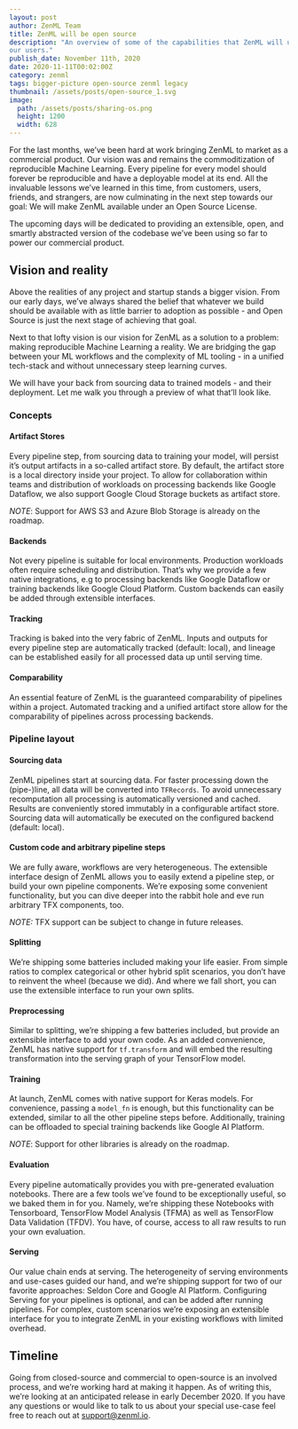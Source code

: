 ```yaml
---
layout: post
author: ZenML Team
title: ZenML will be open source
description: "An overview of some of the capabilities that ZenML will unlock for
our users."
publish_date: November 11th, 2020
date: 2020-11-11T00:02:00Z
category: zenml
tags: bigger-picture open-source zenml legacy
thumbnail: /assets/posts/open-source_1.svg
image:
  path: /assets/posts/sharing-os.png
  height: 1200
  width: 628
---
```


For the last months, we’ve been hard at work bringing ZenML to market as a commercial product. Our vision was and remains the commoditization of reproducible Machine Learning. Every pipeline for every model should forever be reproducible and have a deployable model at its end. All the invaluable lessons we’ve learned in this time, from customers, users, friends, and strangers, are now culminating in the next step towards our goal: We will make ZenML available under an Open Source License.

The upcoming days will be dedicated to providing an extensible, open, and smartly abstracted version of the codebase we’ve been using so far to power our commercial product.

## Vision and reality

Above the realities of any project and startup stands a bigger vision. From our early days, we’ve always shared the belief that whatever we build should be available with as little barrier to adoption as possible - and Open Source is just the next stage of achieving that goal.

Next to that lofty vision is our vision for ZenML as a solution to a problem: making reproducible Machine Learning a reality. We are bridging the gap between your ML workflows and the complexity of ML tooling - in a unified tech-stack and without unnecessary steep learning curves.

We will have your back from sourcing data to trained models - and their deployment.
Let me walk you through a preview of what that’ll look like.

### Concepts

#### Artifact Stores

Every pipeline step, from sourcing data to training your model, will persist it’s output artifacts in a so-called artifact store. By default, the artifact store is a local directory inside your project. To allow for collaboration within teams and distribution of workloads on processing backends like Google Dataflow, we also support Google Cloud Storage buckets as artifact store.

_NOTE_: Support for AWS S3 and Azure Blob Storage is already on the roadmap.

#### Backends

Not every pipeline is suitable for local environments. Production workloads often require scheduling and distribution. That’s why we provide a few native integrations, e.g to processing backends like Google Dataflow or training backends like Google Cloud Platform. Custom backends can easily be added through extensible interfaces.

#### Tracking

Tracking is baked into the very fabric of ZenML. Inputs and outputs for every pipeline step are automatically tracked (default: local), and lineage can be established easily for all processed data up until serving time.

#### Comparability

An essential feature of ZenML is the guaranteed comparability of pipelines within a project. Automated tracking and a unified artifact store allow for the comparability of pipelines across processing backends.

### Pipeline layout

#### Sourcing data

ZenML pipelines start at sourcing data. For faster processing down the (pipe-)line, all data will be converted into `TFRecords`. To avoid unnecessary recomputation all processing is automatically versioned and cached. Results are conveniently stored immutably in a configurable artifact store. Sourcing data will automatically be executed on the configured backend (default: local).

#### Custom code and arbitrary pipeline steps

We are fully aware, workflows are very heterogeneous. The extensible interface design of ZenML allows you to easily extend a pipeline step, or build your own pipeline components. We’re exposing some convenient functionality, but you can dive deeper into the rabbit hole and eve run arbitrary TFX components, too.

_NOTE:_ TFX support can be subject to change in future releases.

#### Splitting

We’re shipping some batteries included making your life easier. From simple ratios to complex categorical or other hybrid split scenarios, you don’t have to reinvent the wheel (because we did). And where we fall short, you can use the extensible interface to run your own splits.

#### Preprocessing

Similar to splitting, we’re shipping a few batteries included, but provide an extensible interface to add your own code. As an added convenience, ZenML has native support for `tf.transform` and will embed the resulting transformation into the serving graph of your TensorFlow model.

#### Training

At launch, ZenML comes with native support for Keras models. For convenience, passing a `model_fn` is enough, but this functionality can be extended, similar to all the other pipeline steps before. Additionally, training can be offloaded to special training backends like Google AI Platform.

_NOTE_: Support for other libraries is already on the roadmap.

#### Evaluation

Every pipeline automatically provides you with pre-generated evaluation notebooks. There are a few tools we’ve found to be exceptionally useful, so we baked them in for you. Namely, we’re shipping these Notebooks with Tensorboard, TensorFlow Model Analysis (TFMA) as well as TensorFlow Data Validation (TFDV). You have, of course, access to all raw results to run your own evaluation.

#### Serving

Our value chain ends at serving. The heterogeneity of serving environments and use-cases guided our hand, and we’re shipping support for two of our favorite approaches: Seldon Core and Google AI Platform. Configuring Serving for your pipelines is optional, and can be added after running pipelines. For complex, custom scenarios we’re exposing an extensible interface for you to integrate ZenML in your existing workflows with limited overhead.

## Timeline

Going from closed-source and commercial to open-source is an involved process, and we’re working hard at making it happen. As of writing this, we’re looking at an anticipated release in early December 2020. If you have any questions or would like to talk to us about your special use-case feel free to reach out at support@zenml.io.
